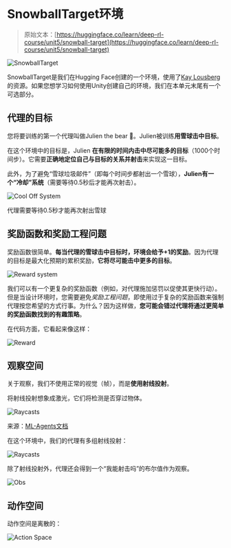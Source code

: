 # SnowballTarget环境

> 原始文本：[https://huggingface.co/learn/deep-rl-course/unit5/snowball-target](https://huggingface.co/learn/deep-rl-course/unit5/snowball-target)

![SnowballTarget](../Images/fb625fa1ee3e280912baaaa56548960f.png)

SnowballTarget是我们在Hugging Face创建的一个环境，使用了[Kay Lousberg](https://kaylousberg.com/)的资源。如果您想学习如何使用Unity创建自己的环境，我们在本单元末尾有一个可选部分。

## 代理的目标

您将要训练的第一个代理叫做Julien the bear 🐻。Julien被训练**用雪球击中目标**。

在这个环境中的目标是，Julien **在有限的时间内击中尽可能多的目标**（1000个时间步）。它需要**正确地定位自己与目标的关系并射击**来实现这一目标。

此外，为了避免“雪球垃圾邮件”（即每个时间步都射出一个雪球），**Julien有一个“冷却”系统**（需要等待0.5秒后才能再次射击）。

![Cool Off System](../Images/c50f4eb3112c190598a995d006aece23.png)

代理需要等待0.5秒才能再次射出雪球

## 奖励函数和奖励工程问题

奖励函数很简单。**每当代理的雪球击中目标时，环境会给予+1的奖励**。因为代理的目标是最大化预期的累积奖励，**它将尽可能击中更多的目标**。

![Reward system](../Images/97bb6395a1762bfb94d1754c058aa292.png)

我们可以有一个更复杂的奖励函数（例如，对代理施加惩罚以促使其更快行动）。但是当设计环境时，您需要避免*奖励工程问题*，即使用过于复杂的奖励函数来强制代理按您希望的方式行事。为什么？因为这样做，**您可能会错过代理将通过更简单的奖励函数找到的有趣策略**。

在代码方面，它看起来像这样：

![Reward](../Images/7b73d2b4241bd0c68e89efd1fe743505.png)

## 观察空间

关于观察，我们不使用正常的视觉（帧），而是**使用射线投射**。

将射线投射想象成激光，它们将检测是否穿过物体。

![Raycasts](../Images/93b379dd693a76d5472608228f47e6f3.png)

来源：[ML-Agents文档](https://github.com/Unity-Technologies/ml-agents)

在这个环境中，我们的代理有多组射线投射：

![Raycasts](../Images/04047cdc3e12f4d8b6fc04d527b49c3e.png)

除了射线投射外，代理还会得到一个“我能射击吗”的布尔值作为观察。

![Obs](../Images/781b3f0cb3bdaeaea583e42caa651ef3.png)

## 动作空间

动作空间是离散的：

![Action Space](../Images/1a9d30bdfb0e6cf6ea4e7c6189d64c1f.png)
